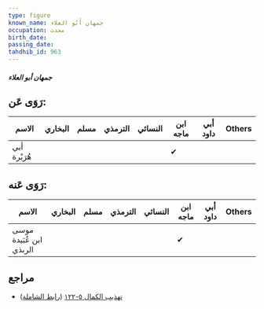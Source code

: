 ```yaml
---
type: figure
known_name: جمهان أَبُو العلاء
occupation: محدث
birth_date:
passing_date:
tahdhib_id: 963
---
```

##### جمهان أبو العلاء

## رَوَى عَن:
| الاسم        | البخاري | مسلم | الترمذي | النسائي | ابن ماجه | أبي داود | Others |
| ------------ | ------- | ---- | ------- | ------- | -------- | -------- | ------ |
| أبي هُرَيْرة |         |      |         |         | ✔        |          |        |
## رَوَى عَنه:
| الاسم                   | البخاري | مسلم | الترمذي | النسائي | ابن ماجه | أبي داود | Others |
| ----------------------- | ------- | ---- | ------- | ------- | -------- | -------- | ------ |
| موسى ابن عُبَيدة الربذي |         |      |         |         | ✔        |          |        |
## مراجع
- [تهذيب الكمال ٥-١٢٢](obsidian://open?vault=Tahdhib-al-Kamal&file=Figures/٩٦٣-جمهان%20أبو%20العلاء) ([رابط الشاملة](https://shamela.ws/book/3722/2200))